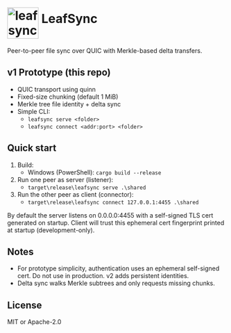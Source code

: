 # <img src="https://github.com/user-attachments/assets/77c7b4b1-9dce-4dde-99f7-593ef111b5b5" alt="leafsync" width="72" height="72" align="middle" /> **LeafSync**

Peer-to-peer file sync over QUIC with Merkle-based delta transfers.

## v1 Prototype (this repo)
- QUIC transport using quinn
- Fixed-size chunking (default 1 MiB)
- Merkle tree file identity + delta sync
- Simple CLI:
  - `leafsync serve <folder>`
  - `leafsync connect <addr:port> <folder>`

## Quick start
1. Build:
   - Windows (PowerShell): `cargo build --release`
2. Run one peer as server (listener):
   - `target\release\leafsync serve .\shared`
3. Run the other peer as client (connector):
   - `target\release\leafsync connect 127.0.0.1:4455 .\shared`

By default the server listens on 0.0.0.0:4455 with a self-signed TLS cert generated on startup. Client will trust this ephemeral cert fingerprint printed at startup (development-only).

## Notes
- For prototype simplicity, authentication uses an ephemeral self-signed cert. Do not use in production. v2 adds persistent identities.
- Delta sync walks Merkle subtrees and only requests missing chunks.

## License
MIT or Apache-2.0
